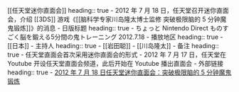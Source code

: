 [[任天堂迷你直面会]]
heading:: true
	- 2012 年 7 月 18 日，任天堂召开迷你直面会，介绍 [[3DS]] 游戏《[[脑科学专家川岛隆太博士监修 突破极限脑的 5 分钟魔鬼锻炼]]》的消息
	- 日版标题
	  heading:: true
		- ちょっと Nintendo Direct ものすごく脳を鍛える5分間の鬼トレーニング 2012.7.18
	- 播放地区
	  heading:: true
		- [[日本]]
	- 主持人
	  heading:: true
		- [[岩田聪]]
		- [[川岛隆太]]
	- 备注
	  heading:: true
		- 任天堂直面会首次采用迷你直面会的形式
		- 2012 年 7 月 17 日，任天堂在 Youtube 开设任天堂直面会频道，此后开始在 Youtube 播出直面会
	- 外部链接
	  heading:: true
		- [2012 年 7 月 18 日任天堂迷你直面会：突破极限脑的 5 分钟魔鬼锻炼](https://www.bilibili.com/video/BV1v7411m7xX/)